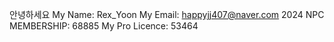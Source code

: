 안녕하세요
My Name: Rex_Yoon
My Email: happyjj407@naver.com
2024 NPC MEMBERSHIP: 68885
My Pro Licence: 53464